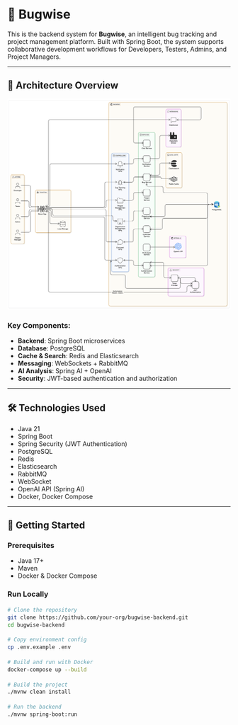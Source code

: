 # 🐞 Bugwise

This is the backend system for **Bugwise**, an intelligent bug tracking and project management platform. Built with Spring Boot, the system supports collaborative development workflows for Developers, Testers, Admins, and Project Managers.

---

## 🧩 Architecture Overview

![Bugwise Architecture](Bugwise%20Application%20Architechture.png)

### Key Components: 
- **Backend**: Spring Boot microservices
- **Database**: PostgreSQL
- **Cache & Search**: Redis and Elasticsearch
- **Messaging**: WebSockets + RabbitMQ
- **AI Analysis**: Spring AI + OpenAI
- **Security**: JWT-based authentication and authorization

---

## 🛠 Technologies Used

- Java 21
- Spring Boot
- Spring Security (JWT Authentication)
- PostgreSQL
- Redis
- Elasticsearch
- RabbitMQ
- WebSocket
- OpenAI API (Spring AI)
- Docker, Docker Compose

--- 

## 🚀 Getting Started

### Prerequisites

- Java 17+
- Maven
- Docker & Docker Compose

### Run Locally

```bash
# Clone the repository
git clone https://github.com/your-org/bugwise-backend.git
cd bugwise-backend

# Copy environment config
cp .env.example .env

# Build and run with Docker
docker-compose up --build

# Build the project
./mvnw clean install

# Run the backend
./mvnw spring-boot:run

